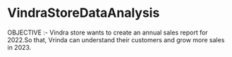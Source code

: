 # VindraStoreDataAnalysis
OBJECTIVE :-
Vindra store wants to create an annual sales report for 2022.So that, Vrinda can understand their customers and grow more sales in 2023.
